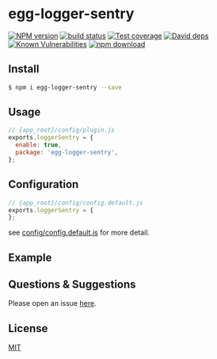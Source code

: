 # egg-logger-sentry

[![NPM version][npm-image]][npm-url]
[![build status][travis-image]][travis-url]
[![Test coverage][codecov-image]][codecov-url]
[![David deps][david-image]][david-url]
[![Known Vulnerabilities][snyk-image]][snyk-url]
[![npm download][download-image]][download-url]

[npm-image]: https://img.shields.io/npm/v/egg-logger-sentry.svg?style=flat-square
[npm-url]: https://npmjs.org/package/egg-logger-sentry
[travis-image]: https://img.shields.io/travis/eggjs/egg-logger-sentry.svg?style=flat-square
[travis-url]: https://travis-ci.org/eggjs/egg-logger-sentry
[codecov-image]: https://img.shields.io/codecov/c/github/eggjs/egg-logger-sentry.svg?style=flat-square
[codecov-url]: https://codecov.io/github/eggjs/egg-logger-sentry?branch=master
[david-image]: https://img.shields.io/david/eggjs/egg-logger-sentry.svg?style=flat-square
[david-url]: https://david-dm.org/eggjs/egg-logger-sentry
[snyk-image]: https://snyk.io/test/npm/egg-logger-sentry/badge.svg?style=flat-square
[snyk-url]: https://snyk.io/test/npm/egg-logger-sentry
[download-image]: https://img.shields.io/npm/dm/egg-logger-sentry.svg?style=flat-square
[download-url]: https://npmjs.org/package/egg-logger-sentry

<!--
Description here.
-->

## Install

```bash
$ npm i egg-logger-sentry --save
```

## Usage

```js
// {app_root}/config/plugin.js
exports.loggerSentry = {
  enable: true,
  package: 'egg-logger-sentry',
};
```

## Configuration

```js
// {app_root}/config/config.default.js
exports.loggerSentry = {
};
```

see [config/config.default.js](config/config.default.js) for more detail.

## Example

<!-- example here -->

## Questions & Suggestions

Please open an issue [here](https://github.com/eggjs/egg/issues).

## License

[MIT](LICENSE)
